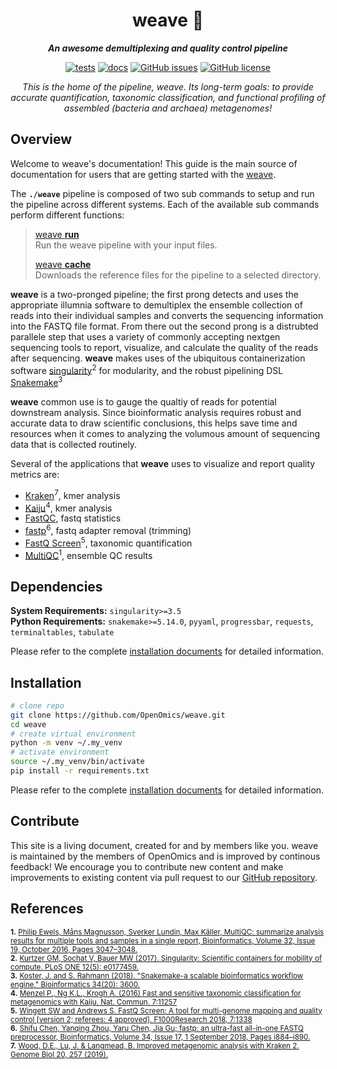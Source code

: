 <div align="center">
   
  <h1>weave 🔬</h1>
  
  **_An awesome demultiplexing and quality control pipeline_**

  [![tests](https://github.com/OpenOmics/weave/actions/workflows/dryrun.yaml/badge.svg)](https://github.com/OpenOmics/weave/actions/workflows/dryrun.yaml) [![docs](https://github.com/OpenOmics/weave/actions/workflows/doc.yml/badge.svg)](https://github.com/OpenOmics/weave/actions/workflows/docs.yml) [![GitHub issues](https://img.shields.io/github/issues/OpenOmics/weave?color=brightgreen)](https://github.com/OpenOmics/weave/issues)  [![GitHub license](https://img.shields.io/github/license/OpenOmics/weave)](https://github.com/OpenOmics/weave/blob/main/LICENSE) 
  
  <i>
    This is the home of the pipeline, weave. Its long-term goals: to provide accurate quantification, taxonomic classification, and functional profiling of assembled (bacteria and archaea) metagenomes!
  </i>
</div>

## Overview
Welcome to weave's documentation! This guide is the main source of documentation for users that are getting started with the [weave](https://github.com/OpenOmics/weave/). 

The **`./weave`** pipeline is composed of two sub commands to setup and run the pipeline across different systems. Each of the available sub commands perform different functions: 

> [weave **run**](https://openomics.github.io/weave/usage/run/)   
> Run the weave pipeline with your input files.
>
> [weave **cache**](https://openomics.github.io/weave/usage/cache/)  
> Downloads the reference files for the pipeline to a selected directory.

**weave** is a two-pronged pipeline; the first prong detects and uses the appropriate illumnia software to demultiplex the ensemble collection of reads into their individual samples and converts the sequencing information into the FASTQ file format. From there out the second prong is a distrubted parallele step that uses a variety of commonly accepting nextgen sequencing tools to report, visualize, and calculate the quality of the reads after sequencing. **weave** makes uses of the ubiquitous containerization software <a href="https://sylabs.io">singularity</a><sup>2</sup> for modularity, and the robust pipelining DSL [Snakemake](https://snakemake.github.io/)<sup>3</sup>

**weave** common use is to gauge the qualtiy of reads for potential downstream analysis. Since bioinformatic analysis requires robust and accurate data to draw scientific conclusions, this helps save time and resources when it comes to analyzing the volumous amount of sequencing data that is collected routinely.

Several of the applications that **weave** uses to visualize and report quality metrics are:
- [Kraken](https://github.com/DerrickWood/kraken2)<sup>7</sup>, kmer analysis
- [Kaiju](https://bioinformatics-centre.github.io/kaiju/)<sup>4</sup>, kmer analysis
- [FastQC](https://www.bioinformatics.babraham.ac.uk/projects/fastqc/), fastq statistics
- [fastp](https://github.com/OpenGene/fastp)<sup>6</sup>, fastq adapter removal (trimming)
- [FastQ Screen](https://www.bioinformatics.babraham.ac.uk/projects/fastq_screen/)<sup>5</sup>, taxonomic quantification
- [MultiQC](https://multiqc.info/)<sup>1</sup>, ensemble QC results


## Dependencies
**System Requirements:** `singularity>=3.5`  
**Python Requirements:** `snakemake>=5.14.0`, `pyyaml`, `progressbar`, `requests`, `terminaltables`, `tabulate`

Please refer to the complete [installation documents](https://openomics.github.io/weave/install/) for detailed information.

## Installation
```bash
# clone repo
git clone https://github.com/OpenOmics/weave.git
cd weave
# create virtual environment
python -m venv ~/.my_venv
# activate environment
source ~/.my_venv/bin/activate
pip install -r requirements.txt 
```

Please refer to the complete [installation documents](https://openomics.github.io/weave/install/) for detailed information.

## Contribute 
This site is a living document, created for and by members like you. weave is maintained by the members of OpenOmics and is improved by continous feedback! We encourage you to contribute new content and make improvements to existing content via pull request to our [GitHub repository](https://github.com/OpenOmics/weave).


## References
<sup>**1.**  <a href="https://doi.org/10.1093/bioinformatics/btw354">Philip Ewels, Måns Magnusson, Sverker Lundin, Max Käller, MultiQC: summarize analysis results for multiple tools and samples in a single report, Bioinformatics, Volume 32, Issue 19, October 2016, Pages 3047–3048.</a></sup>  
<sup>**2.**  [Kurtzer GM, Sochat V, Bauer MW (2017). Singularity: Scientific containers for mobility of compute. PLoS ONE 12(5): e0177459.](https://journals.plos.org/plosone/article?id=10.1371/journal.pone.0177459)</sup>  
<sup>**3.**  [Koster, J. and S. Rahmann (2018). "Snakemake-a scalable bioinformatics workflow engine." Bioinformatics 34(20): 3600.](https://academic.oup.com/bioinformatics/article/28/19/2520/290322)</sup>  
<sup>**4.**  [Menzel P., Ng K.L., Krogh A. (2016) Fast and sensitive taxonomic classification for metagenomics with Kaiju. Nat. Commun. 7:11257](http://www.nature.com/ncomms/2016/160413/ncomms11257/full/ncomms11257.html)</sup>  
<sup>**5.**  [Wingett SW and Andrews S. FastQ Screen: A tool for multi-genome mapping and quality control [version 2; referees: 4 approved]. F1000Research 2018, 7:1338](https://doi.org/10.12688/f1000research.15931.2)</sup>  
<sup>**6.**  [Shifu Chen, Yanqing Zhou, Yaru Chen, Jia Gu; fastp: an ultra-fast all-in-one FASTQ preprocessor, Bioinformatics, Volume 34, Issue 17, 1 September 2018, Pages i884–i890.](https://doi.org/10.1093/bioinformatics/bty560)</sup>  
<sup>**7.**  [Wood, D.E., Lu, J. & Langmead, B. Improved metagenomic analysis with Kraken 2. Genome Biol 20, 257 (2019).](https://doi.org/10.1186/s13059-019-1891-0)</sup>  
